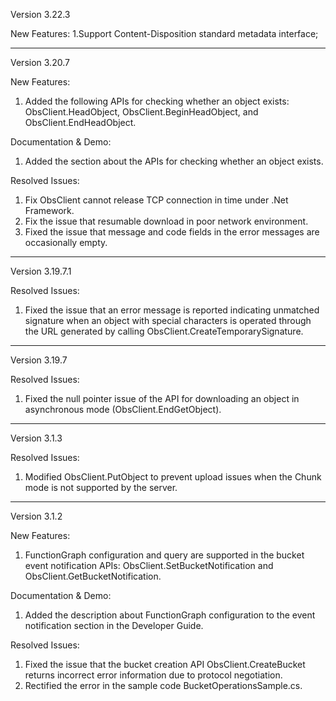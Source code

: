 Version 3.22.3

New Features:
1.Support Content-Disposition standard metadata interface;

-----------------------------------------------------------------------------------

Version 3.20.7

New Features:
1. Added the following APIs for checking whether an object exists: ObsClient.HeadObject, ObsClient.BeginHeadObject, and ObsClient.EndHeadObject.

Documentation & Demo:
1. Added the section about the APIs for checking whether an object exists.

Resolved Issues:
1. Fix ObsClient cannot release TCP connection in time under .Net Framework.
2. Fix the issue that resumable download in poor network environment.
3. Fixed the issue that message and code fields in the error messages are occasionally empty.

-----------------------------------------------------------------------------------

Version 3.19.7.1

Resolved Issues:
1. Fixed the issue that an error message is reported indicating unmatched signature when an object with special characters is operated through the URL generated by calling ObsClient.CreateTemporarySignature.

-----------------------------------------------------------------------------------

Version 3.19.7

Resolved Issues:
1. Fixed the null pointer issue of the API for downloading an object in asynchronous mode (ObsClient.EndGetObject).

-----------------------------------------------------------------------------------

Version 3.1.3

Resolved Issues:
1. Modified ObsClient.PutObject to prevent upload issues when the Chunk mode is not supported by the server.

-----------------------------------------------------------------------------------

Version 3.1.2

New Features:
1. FunctionGraph configuration and query are supported in the bucket event notification APIs: ObsClient.SetBucketNotification and ObsClient.GetBucketNotification.

Documentation & Demo:
1. Added the description about FunctionGraph configuration to the event notification section in the Developer Guide.

Resolved Issues:
1. Fixed the issue that the bucket creation API ObsClient.CreateBucket returns incorrect error information due to protocol negotiation.
2. Rectified the error in the sample code BucketOperationsSample.cs.

